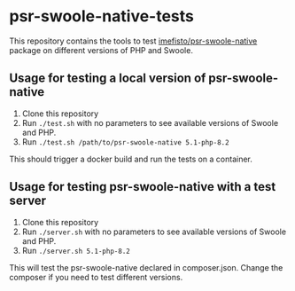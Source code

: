 # psr-swoole-native-tests

This repository contains the tools to test [imefisto/psr-swoole-native](https://github.com/imefisto/psr-swoole-native) package on different versions of PHP and Swoole.

## Usage for testing a local version of psr-swoole-native

1. Clone this repository
2. Run `./test.sh` with no parameters to see available versions of Swoole and PHP.
3. Run `./test.sh /path/to/psr-swoole-native 5.1-php-8.2`

This should trigger a docker build and run the tests on a container.

## Usage for testing psr-swoole-native with a test server

1. Clone this repository
2. Run `./server.sh` with no parameters to see available versions of Swoole and PHP.
3. Run `./server.sh 5.1-php-8.2`

This will test the psr-swoole-native declared in composer.json. Change the composer if you need to test different versions.
